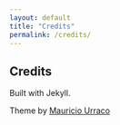 ```yaml
---
layout: default
title: "Credits"
permalink: /credits/
---
```


## Credits

Built with Jekyll.

Theme by [Mauricio Urraco](https://github.com/murraco/)


